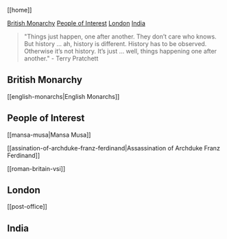 [[home]]

[British Monarchy](#british-monarchy)
[People of Interest](#people-of-interest)
[London](#london)
[India](#india)

> "Things just happen, one after another. They don’t care who knows. But history … ah, history is different. History has to be observed. Otherwise it’s not history. It’s just … well, things happening one after another." - Terry Pratchett

## British Monarchy

[[english-monarchs|English Monarchs]]

## People of Interest

[[mansa-musa|Mansa Musa]]

[[assination-of-archduke-franz-ferdinand|Assassination of Archduke Franz Ferdinand]]

[[roman-britain-vsi]]

## London

[[post-office]]

## India
